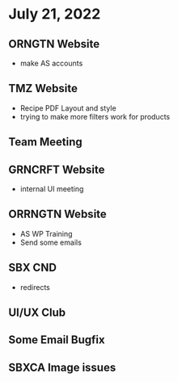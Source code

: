 # July 21, 2022

## ORNGTN Website
- make AS accounts

## TMZ Website
- Recipe PDF Layout and style
- trying to make more filters work for products

## Team Meeting

## GRNCRFT Website
- internal UI meeting

## ORRNGTN Website
- AS WP Training
- Send some emails

## SBX CND
- redirects

## UI/UX Club

## Some Email Bugfix

## SBXCA Image issues